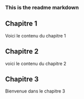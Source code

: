 ### This is the readme markdown

## Chapitre 1

Voici le contenu du chapitre 1

## Chapitre 2

voici le contenu du chapitre 2

## Chapitre 3

Bienvenue dans le chapitre 3

